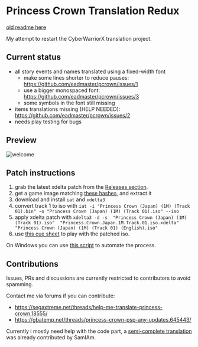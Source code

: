 
# Princess Crown Translation Redux

[old readme here](readme.txt.old)

My attempt to restart the CyberWarriorX translation project.

## Current status

 - all story events and names translated using a fixed-width font
   - make some lines shorter to reduce pauses: https://github.com/eadmaster/pcrown/issues/1
   - use a bigger monospaced font: https://github.com/eadmaster/pcrown/issues/3
   - some symbols in the font still missing
 - items translations missing (HELP NEEDED): https://github.com/eadmaster/pcrown/issues/2
 - needs play testing for bugs

## Preview

![welcome](https://github.com/user-attachments/assets/c86585d6-106a-409b-951b-5bbd072533f6)


## Patch instructions

1. grab the latest xdelta patch from the [Releases section](https://github.com/eadmaster/pcrown/releases).
2. get a game image matching [these hashes](http://redump.org/disc/4901/), and extract it
3. download and install `iat` and `xdelta3`
4. convert track 1 to iso with
`iat -i "Princess Crown (Japan) (1M) (Track 01).bin" -o "Princess Crown (Japan) (1M) (Track 01).iso" --iso`
5. apply xdelta patch with
`xdelta3 -d -s  "Princess Crown (Japan) (1M) (Track 01).iso"  "Princess.Crown.Japan.1M.Track.01.iso.xdelta"  "Princess Crown (Japan) (1M) (Track 01) (English).iso"`
6. use [this cue sheet](https://github.com/eadmaster/pcrown/blob/master/src/buildcd/Princess%20Crown%20(Japan)%20(1M)%20(English).cue) to play with the patched iso.

On Windows you can use [this script](https://github.com/eadmaster/pcrown/releases/download/v0.3/Princess.Crown.ez.Winodws.patching.script.zip) to automate the process.


## Contributions
 
Issues, PRs and discussions are currently restricted to contributors to avoid spamming.

Contact me via forums if you can contribute:

 - https://segaxtreme.net/threads/help-me-translate-princess-crown.18555/
 - https://gbatemp.net/threads/princess-crown-psp-any-updates.645443/

Currently i mostly need help with the code part, a [semi-complete translation](https://github.com/eadmaster/pcrown/tree/master/script/eng) was already contributed by SamIAm.
